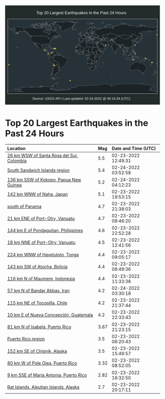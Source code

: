 ![Map](./map.png)

# Top 20 Largest Earthquakes in the Past 24 Hours

| Location | Mag | Date and Time (UTC) |
|:---|:---|:---|
| [26 km WSW of Santa Rosa del Sur, Colombia](https://earthquake.usgs.gov/earthquakes/eventpage/us7000gn6g) | 5.5 | 02-23-2022 12:49:31 |
| [South Sandwich Islands region](https://earthquake.usgs.gov/earthquakes/eventpage/us6000gzpf) | 5.4 | 02-24-2022 03:52:58 |
| [136 km SSW of Kokopo, Papua New Guinea](https://earthquake.usgs.gov/earthquakes/eventpage/us6000gzpj) | 5.2 | 02-24-2022 04:12:23 |
| [142 km WNW of Naha, Japan](https://earthquake.usgs.gov/earthquakes/eventpage/us6000gzll) | 5.1 | 02-23-2022 19:53:15 |
| [south of Panama](https://earthquake.usgs.gov/earthquakes/eventpage/us6000gzm5) | 4.7 | 02-23-2022 21:38:03 |
| [21 km ENE of Port-Olry, Vanuatu](https://earthquake.usgs.gov/earthquakes/eventpage/us7000gn5d) | 4.7 | 02-23-2022 08:46:20 |
| [144 km E of Pondaguitan, Philippines](https://earthquake.usgs.gov/earthquakes/eventpage/us6000gzna) | 4.6 | 02-23-2022 22:52:28 |
| [18 km NNE of Port-Olry, Vanuatu](https://earthquake.usgs.gov/earthquakes/eventpage/us7000gn6e) | 4.5 | 02-23-2022 12:41:56 |
| [224 km WNW of Haveluloto, Tonga](https://earthquake.usgs.gov/earthquakes/eventpage/us7000gn5j) | 4.4 | 02-23-2022 09:05:17 |
| [143 km SW of Atocha, Bolivia](https://earthquake.usgs.gov/earthquakes/eventpage/us7000gn5c) | 4.4 | 02-23-2022 08:49:36 |
| [116 km N of Maumere, Indonesia](https://earthquake.usgs.gov/earthquakes/eventpage/us7000gn66) | 4.4 | 02-23-2022 11:33:38 |
| [57 km N of Bandar Abbas, Iran](https://earthquake.usgs.gov/earthquakes/eventpage/us6000gzpb) | 4.2 | 02-24-2022 03:30:18 |
| [115 km NE of Tocopilla, Chile](https://earthquake.usgs.gov/earthquakes/eventpage/us6000gzm3) | 4.2 | 02-23-2022 21:37:44 |
| [10 km E of Nueva Concepción, Guatemala](https://earthquake.usgs.gov/earthquakes/eventpage/us6000gzn7) | 4.2 | 02-23-2022 22:33:43 |
| [81 km N of Isabela, Puerto Rico](https://earthquake.usgs.gov/earthquakes/eventpage/pr2022054002) | 3.67 | 02-23-2022 21:23:15 |
| [Puerto Rico region](https://earthquake.usgs.gov/earthquakes/eventpage/pr2022054001) | 3.5 | 02-23-2022 06:20:43 |
| [152 km SE of Chignik, Alaska](https://earthquake.usgs.gov/earthquakes/eventpage/us7000gn8x) | 3.5 | 02-23-2022 15:49:57 |
| [80 km W of Pole Ojea, Puerto Rico](https://earthquake.usgs.gov/earthquakes/eventpage/pr71336818) | 3.32 | 02-23-2022 08:52:05 |
| [9 km SSE of Maria Antonia, Puerto Rico](https://earthquake.usgs.gov/earthquakes/eventpage/pr71336903) | 2.82 | 02-23-2022 16:32:50 |
| [Rat Islands, Aleutian Islands, Alaska](https://earthquake.usgs.gov/earthquakes/eventpage/ak0222hn13dw) | 2.7 | 02-23-2022 20:17:11 |
